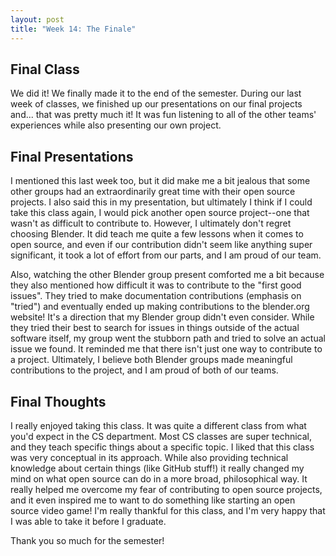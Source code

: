 ```yaml
---
layout: post
title: "Week 14: The Finale"
---
```


## Final Class

We did it! We finally made it to the end of the semester. During our last week of classes, we finished up our presentations on our final projects and... that was pretty much it! It was fun listening to all of the other teams' experiences while also presenting our own project. 

<!--more-->

## Final Presentations

I mentioned this last week too, but it did make me a bit jealous that some other groups had an extraordinarily great time with their open source projects. I also said this in my presentation, but ultimately I think if I could take this class again, I would pick another open source project--one that wasn't as difficult to contribute to. However, I ultimately don't regret choosing Blender. It did teach me quite a few lessons when it comes to open source, and even if our contribution didn't seem like anything super significant, it took a lot of effort from our parts, and I am proud of our team. 

Also, watching the other Blender group present comforted me a bit because they also mentioned how difficult it was to contribute to the "first good issues". They tried to make documentation contributions (emphasis on "tried") and eventually ended up making contributions to the blender.org website! It's a direction that my Blender group didn't even consider. While they tried their best to search for issues in things outside of the actual software itself, my group went the stubborn path and tried to solve an actual issue we found. It reminded me that there isn't just one way to contribute to a project. Ultimately, I believe both Blender groups made meaningful contributions to the project, and I am proud of both of our teams. 

## Final Thoughts

I really enjoyed taking this class. It was quite a different class from what you'd expect in the CS department. Most CS classes are super technical, and they teach specific things about a specific topic. I liked that this class was very conceptual in its approach. While also providing technical knowledge about certain things (like GitHub stuff!) it really changed my mind on what open source can do in a more broad, philosophical way. It really helped me overcome my fear of contributing to open source projects, and it even inspired me to want to do something like starting an open source video game! I'm really thankful for this class, and I'm very happy that I was able to take it before I graduate. 

Thank you so much for the semester! 
